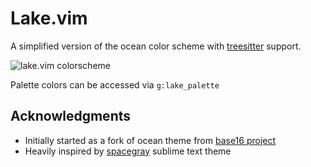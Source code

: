 # Lake.vim

A simplified version of the ocean color scheme with [treesitter](https://github.com/nvim-treesitter/nvim-treesitter) support.

<img alt="lake.vim colorscheme" src="https://user-images.githubusercontent.com/5817809/124399388-ca25c980-dd23-11eb-8ede-361bcb5415db.png">

Palette colors can be accessed via `g:lake_palette`

## Acknowledgments

- Initially started as a fork of ocean theme from [base16 project](https://github.com/chriskempson/base16-vim)
- Heavily inspired by [spacegray](https://kkga.github.io/spacegray/) sublime text theme
